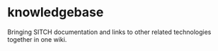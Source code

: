 # knowledgebase
Bringing SITCH documentation and links to other related technologies together in one wiki.
